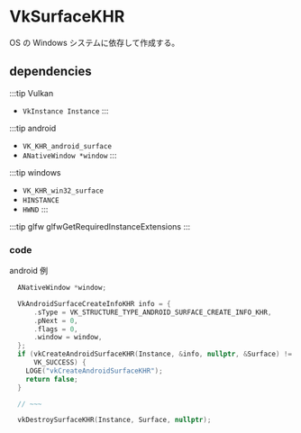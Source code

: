 # VkSurfaceKHR

OS の Windows システムに依存して作成する。

## dependencies

:::tip Vulkan
- `VkInstance Instance`
:::

:::tip android
- `VK_KHR_android_surface`
- `ANativeWindow *window`
:::

:::tip windows
- `VK_KHR_win32_surface`
- `HINSTANCE`
- `HWND`
:::

:::tip glfw
glfwGetRequiredInstanceExtensions 
:::

### code

android 例

```cpp
  ANativeWindow *window;

  VkAndroidSurfaceCreateInfoKHR info = {
      .sType = VK_STRUCTURE_TYPE_ANDROID_SURFACE_CREATE_INFO_KHR,
      .pNext = 0,
      .flags = 0,
      .window = window,
  };
  if (vkCreateAndroidSurfaceKHR(Instance, &info, nullptr, &Surface) !=
      VK_SUCCESS) {
    LOGE("vkCreateAndroidSurfaceKHR");
    return false;
  }

  // ~~~

  vkDestroySurfaceKHR(Instance, Surface, nullptr);
```

